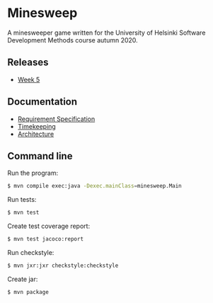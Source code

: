 # Minesweep
A minesweeper game written for the University of Helsinki Software Development Methods course autumn 2020.

## Releases
* [Week 5](https://github.com/emsknock/minesweep/releases/tag/v0.1-alpha)

## Documentation
* [Requirement Specification](documentation/req-specification.md)
* [Timekeeping](documentation/hours-worked.md)
* [Architecture](documentation/architecture.md)

## Command line
Run the program:
```bash
$ mvn compile exec:java -Dexec.mainClass=minesweep.Main
```
Run tests:
```bash
$ mvn test
```
Create test coverage report:
```bash
$ mvn test jacoco:report
```
Run checkstyle:
```bash
$ mvn jxr:jxr checkstyle:checkstyle
```
Create jar:
```bash
$ mvn package
```